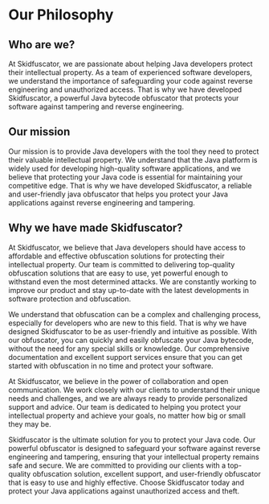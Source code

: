 # Our Philosophy 

## Who are we?
At Skidfuscator, we are passionate about helping Java developers protect their intellectual property. As a team of experienced software developers, we understand the importance of safeguarding your code against reverse engineering and unauthorized access. That is why we have developed Skidfuscator, a powerful Java bytecode obfuscator that protects your software against tampering and reverse engineering.

## Our mission
Our mission is to provide Java developers with the tool they need to protect their valuable intellectual property. We understand that the Java platform is widely used for developing high-quality software applications, and we believe that protecting your Java code is essential for maintaining your competitive edge. That is why we have developed Skidfuscator, a reliable and user-friendly java obfuscator that helps you protect your Java applications against reverse engineering and tampering.

## Why we have made Skidfuscator?
At Skidfuscator, we believe that Java developers should have access to affordable and effective obfuscation solutions for protecting their intellectual property. Our team is committed to delivering top-quality obfuscation solutions that are easy to use, yet powerful enough to withstand even the most determined attacks. We are constantly working to improve our product and stay up-to-date with the latest developments in software protection and obfuscation.

We understand that obfuscation can be a complex and challenging process, especially for developers who are new to this field. That is why we have designed Skidfuscator to be as user-friendly and intuitive as possible. With our obfuscator, you can quickly and easily obfuscate your Java bytecode, without the need for any special skills or knowledge. Our comprehensive documentation and excellent support services ensure that you can get started with obfuscation in no time and protect your software.

At Skidfuscator, we believe in the power of collaboration and open communication. We work closely with our clients to understand their unique needs and challenges, and we are always ready to provide personalized support and advice. Our team is dedicated to helping you protect your intellectual property and achieve your goals, no matter how big or small they may be.

Skidfuscator is the ultimate solution for you to protect your Java code. Our powerful obfuscator is designed to safeguard your software against reverse engineering and tampering, ensuring that your intellectual property remains safe and secure. We are committed to providing our clients with a top-quality obfuscation solution, excellent support, and user-friendly obfuscator that is easy to use and highly effective. Choose Skidfuscator today and protect your Java applications against unauthorized access and theft.